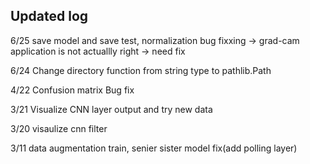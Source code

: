 ## Updated log 

6/25 save model and save test, normalization bug fixxing -> grad-cam application is not actuallly right -> need fix

6/24 Change directory function from string type to pathlib.Path

4/22 Confusion matrix Bug fix

3/21 Visualize CNN layer output and try new data

3/20 visaulize cnn filter

3/11 data augmentation train, senier sister model fix(add polling layer)


